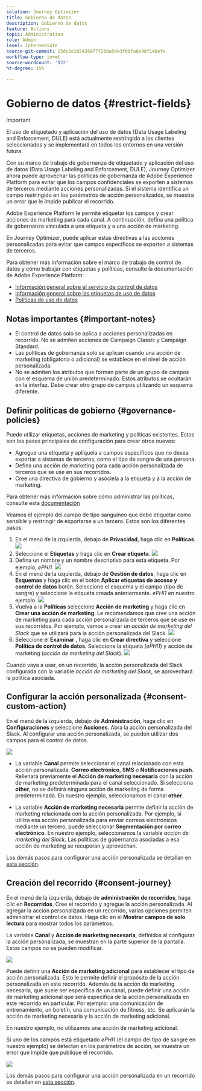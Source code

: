 ```yaml
---
solution: Journey Optimizer
title: Gobierno de datos
description: Gobierno de datos
feature: Actions
topic: Administration
role: Admin
level: Intermediate
source-git-commit: 15dc5e2854358f7f200a54a3f06fa6e98f146efe
workflow-type: tm+mt
source-wordcount: '922'
ht-degree: 15%

---
```


# Gobierno de datos {#restrict-fields}


>[!IMPORTANT]
>
>El uso de etiquetado y aplicación del uso de datos (Data Usage Labeling and Enforcement, DULE) está actualmente restringido a los clientes seleccionados y se implementará en todos los entornos en una versión futura.

Con su marco de trabajo de gobernanza de etiquetado y aplicación del uso de datos (Data Usage Labeling and Enforcement, DULE), Journey Optimizer ahora puede aprovechar las políticas de gobernanza de Adobe Experience Platform para evitar que los campos confidenciales se exporten a sistemas de terceros mediante acciones personalizadas. Si el sistema identifica un campo restringido en los parámetros de acción personalizados, se muestra un error que le impide publicar el recorrido.

Adobe Experience Platform le permite etiquetar los campos y crear acciones de marketing para cada canal. A continuación, defina una política de gobernanza vinculada a una etiqueta y a una acción de marketing.

En Journey Optimizer, puede aplicar estas directivas a las acciones personalizadas para evitar que campos específicos se exporten a sistemas de terceros.

Para obtener más información sobre el marco de trabajo de control de datos y cómo trabajar con etiquetas y políticas, consulte la documentación de Adobe Experience Platform:

* [Información general sobre el servicio de control de datos](https://experienceleague.adobe.com/docs/experience-platform/data-governance/home.html?lang=es)
* [Información general sobre las etiquetas de uso de datos](https://experienceleague.adobe.com/docs/experience-platform/data-governance/labels/overview.html?lang=es)
* [Políticas de uso de datos](https://experienceleague.adobe.com/docs/experience-platform/data-governance/policies/overview.html?lang=es)

## Notas importantes {#important-notes}

* El control de datos solo se aplica a acciones personalizadas en recorrido. No se admiten acciones de Campaign Classic y Campaign Standard.
* Las políticas de gobernanza solo se aplican cuando una acción de marketing (obligatoria o adicional) se establece en el nivel de acción personalizada.
* No se admiten los atributos que forman parte de un grupo de campos con el esquema de unión predeterminado. Estos atributos se ocultarán en la interfaz. Debe crear otro grupo de campos utilizando un esquema diferente.

## Definir políticas de gobierno {#governance-policies}

Puede utilizar etiquetas, acciones de marketing y políticas existentes. Estos son los pasos principales de configuración para crear otros nuevos:

* Agregue una etiqueta y aplíquela a campos específicos que no desea exportar a sistemas de terceros, como el tipo de sangre de una persona.
* Defina una acción de marketing para cada acción personalizada de terceros que se use en sus recorridos.
* Cree una directiva de gobierno y asóciela a la etiqueta y a la acción de marketing.

Para obtener más información sobre cómo administrar las políticas, consulte esta [documentación](https://experienceleague.adobe.com/docs/experience-platform/data-governance/policies/user-guide.html?lang=en#consent-policy)

Veamos el ejemplo del campo de tipo sanguíneo que debe etiquetar como sensible y restringir de exportarse a un tercero. Estos son los diferentes pasos:

1. En el menú de la izquierda, debajo de **Privacidad**, haga clic en **Políticas**.
   ![](assets/action-privacy0.png)
1. Seleccione el **Etiquetas** y haga clic en **Crear etiqueta**.
   ![](assets/action-privacy1.png)
1. Defina un nombre y un nombre descriptivo para esta etiqueta. Por ejemplo, _ePHI1_.
   ![](assets/action-privacy2.png)
1. En el menú de la izquierda, debajo de **Gestión de datos**, haga clic en **Esquemas** y haga clic en el botón **Aplicar etiquetas de acceso y control de datos** botón. Seleccione el esquema y el campo (tipo de sangre) y seleccione la etiqueta creada anteriormente. _ePHI1_ en nuestro ejemplo.
   ![](assets/action-privacy3.png)
1. Vuelva a la **Políticas** seleccione **Acción de marketing** y haga clic en **Crear una acción de marketing**. Le recomendamos que cree una acción de marketing para cada acción personalizada de terceros que se use en sus recorridos. Por ejemplo, vamos a crear un _acción de marketing del Slack_ que se utilizará para la acción personalizada del Slack.
   ![](assets/action-privacy4.png)
1. Seleccione el **Examinar** , haga clic en **Crear directiva** y seleccione **Política de control de datos**. Seleccione la etiqueta (_ePHI1_) y acción de marketing (_acción de marketing del Slack_).
   ![](assets/action-privacy5.png)

Cuando vaya a usar, en un recorrido, la acción personalizada del Slack configurada con la variable _acción de marketing del Slack_, se aprovechará la política asociada.

## Configurar la acción personalizada {#consent-custom-action}

En el menú de la izquierda, debajo de **Administración**, haga clic en **Configuraciones** y seleccione **Acciones**. Abra la acción personalizada del Slack. Al configurar una acción personalizada, se pueden utilizar dos campos para el control de datos.

![](assets/action-privacy6.png)

* La variable **Canal** permite seleccionar el canal relacionado con esta acción personalizada: **Correo electrónico**, **SMS** o **Notificaciones push**. Rellenará previamente el **Acción de marketing necesaria** con la acción de marketing predeterminada para el canal seleccionado. Si selecciona **other**, no se definirá ninguna acción de marketing de forma predeterminada. En nuestro ejemplo, seleccionamos el canal **other**.

* La variable **Acción de marketing necesaria** permite definir la acción de marketing relacionada con la acción personalizada. Por ejemplo, si utiliza esa acción personalizada para enviar correos electrónicos mediante un tercero, puede seleccionar **Segmentación por correo electrónico**. En nuestro ejemplo, seleccionamos la variable _acción de marketing del Slack_. Las políticas de gobernanza asociadas a esa acción de marketing se recuperan y aprovechan.

Los demás pasos para configurar una acción personalizada se detallan en [esta sección](../action/about-custom-action-configuration.md#consent-management).

## Creación del recorrido {#consent-journey}

En el menú de la izquierda, debajo de **administración de recorridos**, haga clic en **Recorridos**. Cree el recorrido y agregue la acción personalizada.  Al agregar la acción personalizada en un recorrido, varias opciones permiten administrar el control de datos. Haga clic en el **Mostrar campos de solo lectura** para mostrar todos los parámetros.

La variable **Canal** y **Acción de marketing necesaria**, definidos al configurar la acción personalizada, se muestran en la parte superior de la pantalla. Estos campos no se pueden modificar.

![](assets/action-privacy7.png)

Puede definir una **Acción de marketing adicional** para establecer el tipo de acción personalizada. Esto le permite definir el propósito de la acción personalizada en este recorrido. Además de la acción de marketing necesaria, que suele ser específica de un canal, puede definir una acción de marketing adicional que será específica de la acción personalizada en este recorrido en particular. Por ejemplo: una comunicación de entrenamiento, un boletín, una comunicación de fitness, etc. Se aplicarán la acción de marketing necesaria y la acción de marketing adicional.

En nuestro ejemplo, no utilizamos una acción de marketing adicional.

Si uno de los campos está etiquetado _ePHI1_ (el campo del tipo de sangre en nuestro ejemplo) se detectan en los parámetros de acción, se muestra un error que impide que publique el recorrido.

![](assets/action-privacy8.png)

Los demás pasos para configurar una acción personalizada en un recorrido se detallan en [esta sección](../building-journeys/using-custom-actions.md).
